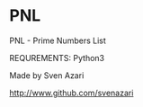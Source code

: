 # PNL
PNL - Prime Numbers List

REQUREMENTS: Python3

Made by Sven Azari

http://www.github.com/svenazari
